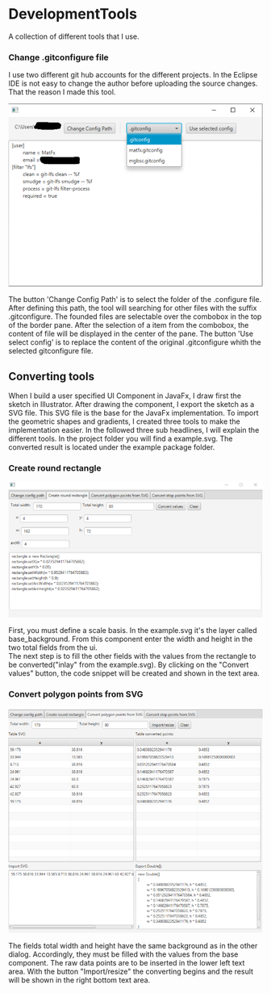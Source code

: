 # DevelopmentTools

A collection of different tools that I use.

### Change .gitconfigure file

I use two different git hub accounts for the different projects. In the Eclipse IDE is not easy to change the author before uploading the source changes.
That the reason I made this tool. 

![Bild](https://github.com/MatFX/DevelopmentTools/blob/master/screenshotChangeGitConfig.png "Bild")

The button 'Change Config Path' is to select the folder of the .configure file. After defining this path, the tool 
will searching for other files with the suffix .gitconfigure. 
The founded files are selectable over the combobox in the top of the border pane. After the selection of a item from the combobox, the 
content of file will be displayed in the center of the pane. The button 'Use select config' is to replace the content of the original .gitconfigure
whith the selected gitconfigure file.

## Converting tools

When I build a user specified UI Component in JavaFx, I draw first the sketch in Illustrator. After drawing the component, I export the sketch
as a SVG file. This SVG file is the base for the JavaFx implementation. 
To import the geometric shapes and gradients, I created three tools to make the implementation easier.
In the followed three sub headlines, I will explain the different tools. In the project folder you will find a example.svg. The converted result
is located under the example package folder. 

### Create round rectangle

![RoundRectangle](https://github.com/MatFX/DevelopmentTools/blob/master/RectangleConvert.png)

First, you must define a scale basis. In the example.svg it's the layer called base_background. From this component 
enter the width and height in the two total fields from the ui.  
The next step is to fill the other fields with the values from the rectangle to be converted("inlay" from the example.svg).
By clicking on the "Convert values" button, the code snippet will be created and shown in the text area. 

### Convert polygon points from SVG

![PolygonConvert](https://github.com/MatFX/DevelopmentTools/blob/master/PolygonConverter_.png)

The fields total width and height have the same background as in the other dialog. Accordingly, they must be filled 
with the values from the base component.
The raw data points are to be inserted in the lower left text area. With the button "Import/resize" the converting begins
and the result will be shown in the right bottom text area. 








